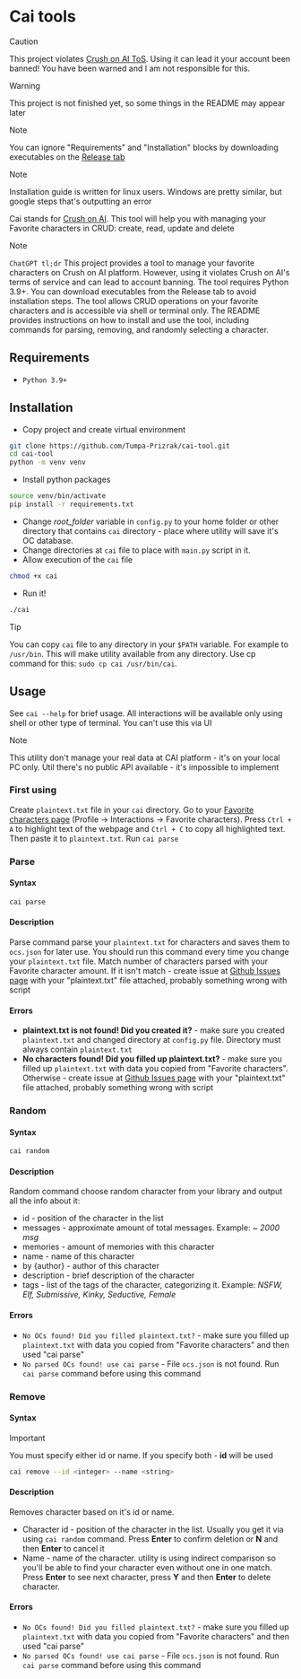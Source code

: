 # Cai tools

> [!CAUTION]
> This project violates [Crush on AI ToS](https://crushon.ai/terms-of-service). Using it can lead it your account been banned! You have been warned and I am not responsible for this.

> [!WARNING]
> This project is not finished yet, so some things in the README may appear later

> [!NOTE]
> You can ignore "Requirements" and "Installation" blocks by downloading executables on the [Release tab](https://github.com/Tumpa-Prizrak/cai-tool/releases)

> [!NOTE]
> Installation guide is written for linux users. Windows are pretty similar, but google steps that's outputting an error

Cai stands for [Crush on AI](https://crushon.ai/). This tool will help you with managing your Favorite characters in CRUD: create, read, update and delete

> [!NOTE]
> `ChatGPT tl;dr` This project provides a tool to manage your favorite characters on Crush on AI platform. However, using it violates Crush on AI's terms of service and can lead to account banning. The tool requires Python 3.9+. You can download executables from the Release tab to avoid installation steps. The tool allows CRUD operations on your favorite characters and is accessible via shell or terminal only. The README provides instructions on how to install and use the tool, including commands for parsing, removing, and randomly selecting a character.

## Requirements

- `Python 3.9+`

## Installation

- Copy project and create virtual environment

```sh
git clone https://github.com/Tumpa-Prizrak/cai-tool.git
cd cai-tool
python -m venv venv
```

- Install python packages

```sh
source venv/bin/activate
pip install -r requirements.txt
```

- Change *root_folder* variable in `config.py` to your home folder or other directory that contains `cai` directory - place where utility will save it's OC database.
- Change directories at `cai` file to place with `main.py` script in it.
- Allow execution of the `cai` file

```sh
chmod +x cai
```

- Run it!

```sh
./cai
```

> [!TIP]
> You can copy `cai` file to any directory in your `$PATH` variable. For example to `/usr/bin`. This will make utility available from any directory. Use cp command for this: `sudo cp cai /usr/bin/cai`.

## Usage

See `cai --help` for brief usage. All interactions will be available only using shell or other type of terminal. You can't use this via UI

> [!NOTE]
> This utility don't manage your real data at CAI platform - it's on your local PC only. Util there's no public API available - it's impossible to implement

### First using

Create `plaintext.txt` file in your `cai` directory. Go to your [Favorite characters page](https://crushon.ai/account) (Profile -> Interactions -> Favorite characters). Press `Ctrl + A` to highlight text of the webpage and `Ctrl + C` to copy all highlighted text. Then paste it to `plaintext.txt`. Run `cai parse`

### Parse

#### Syntax

```sh
cai parse
```

#### Description

Parse command parse your `plaintext.txt` for characters and saves them to `ocs.json` for later use. You should run this command every time you change your `plaintext.txt` file. Match number of characters parsed with your Favorite character amount. If it isn't match - create issue at [Github Issues page](https://github.com/Tumpa-Prizrak/cai-tool/issues) with your "plaintext.txt" file attached, probably something wrong with script

#### Errors

- **plaintext.txt is not found! Did you created it?** - make sure you created `plaintext.txt` and changed directory at `config.py` file. Directory must always contain `plaintext.txt`
- **No characters found! Did you filled up plaintext.txt?** - make sure you filled up `plaintext.txt` with data you copied from "Favorite characters". Otherwise - create issue at [Github Issues page](https://github.com/Tumpa-Prizrak/cai-tool/issues) with your "plaintext.txt" file attached, probably something wrong with script

### Random

#### Syntax

```sh
cai random
```

#### Description

Random command choose random character from your library and output all the info about it:

- id - position of the character in the list
- messages - approximate amount of total messages. Example: *\~ 2000 msg*
- memories - amount of memories with this character
- name - name of this character
- by {author} - author of this character
- description - brief description of the character
- tags - list of the tags of the character, categorizing it. Example: *NSFW, Elf, Submissive, Kinky, Seductive, Female*

#### Errors

- `No OCs found! Did you filled plaintext.txt?` - make sure you filled up `plaintext.txt` with data you copied from "Favorite characters" and then used "cai parse"
- `No parsed OCs found! use cai parse` - File `ocs.json` is not found. Run `cai parse` command before using this command

### Remove

#### Syntax

> [!IMPORTANT]
> You must specify either id or name. If you specify both - **id** will be used

```sh
cai remove --id <integer> --name <string>
```

#### Description

Removes character based on it's id or name.

- Character id - position of the character in the list. Usually you get it via using `cai random` command. Press **Enter** to confirm deletion or **N** and then **Enter** to cancel it
- Name - name of the character. utility is using indirect comparison so you'll be able to find your character even without one in one match. Press **Enter** to see next character, press **Y** and then **Enter** to delete character.

#### Errors

- `No OCs found! Did you filled plaintext.txt?` - make sure you filled up `plaintext.txt` with data you copied from "Favorite characters" and then used "cai parse"
- `No parsed OCs found! use cai parse` - File `ocs.json` is not found. Run `cai parse` command before using this command
